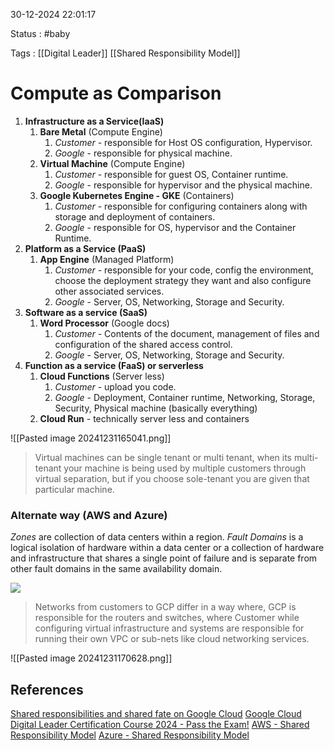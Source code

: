 30-12-2024 22:01:17

Status : #baby 

Tags : [[Digital Leader]] [[Shared Responsibility Model]]

# Compute as Comparison 
1. **Infrastructure as a Service(IaaS)** 
	1. **Bare Metal** (Compute Engine)
		1. *Customer* - responsible for Host OS configuration, Hypervisor.
		2. *Google* - responsible for physical machine.
	2. **Virtual Machine** (Compute Engine)
		1. *Customer* - responsible for guest OS, Container runtime.
		2. *Google* - responsible for hypervisor and the physical machine.
	3. **Google Kubernetes Engine - GKE** (Containers)
		1. *Customer* - responsible for configuring containers along with storage and deployment of containers.
		2. *Google* - responsible for OS, hypervisor and the Container Runtime.
2. **Platform as a Service (PaaS)**
	1. **App Engine** (Managed Platform)
		1. *Customer* - responsible for your code, config the environment, choose the deployment strategy they want and also configure other associated services.
		2. *Google* - Server, OS, Networking, Storage and Security.
3. **Software as a service (SaaS)**
	1.  **Word Processor** (Google docs)
		1. *Customer* - Contents of the document, management of files and configuration of the shared access control.
		2. *Google* -  Server, OS, Networking, Storage and Security.
4. **Function as a service (FaaS) or serverless**
	1. **Cloud Functions** (Server less)
		1. *Customer* - upload you code.
		2. *Google* - Deployment, Container runtime, Networking, Storage, Security, Physical machine (basically everything)
	2. **Cloud Run** - technically server less and containers

![[Pasted image 20241231165041.png]]
> Virtual machines can be single tenant or multi tenant, when its multi-tenant your machine is being used by multiple customers through virtual separation, but if you choose sole-tenant you are given that particular machine. 

### Alternate way (AWS and Azure)
*Zones* are collection of data centers within a region.
*Fault Domains* is a logical isolation of hardware within a data center or a collection of hardware and infrastructure that shares a single point of failure and is separate from other fault domains in the same availability domain.

![](https://d1.awsstatic.com/security-center/Shared_Responsibility_Model_V2.59d1eccec334b366627e9295b304202faf7b899b.jpg)

> Networks from customers to GCP differ in a way where, GCP is responsible for the routers and switches, where Customer while configuring virtual infrastructure and systems are responsible for running their own VPC or sub-nets like cloud networking services.

![[Pasted image 20241231170628.png]]
## References

[Shared responsibilities and shared fate on Google Cloud](https://cloud.google.com/architecture/framework/security/shared-responsibility-shared-fate)
[Google Cloud Digital Leader Certification Course 2024 - Pass the Exam!](https://youtu.be/cbcd6-m8sHg?si=aI3Iss2ri3_BgZLj)
[AWS - Shared Responsibility Model](https://aws.amazon.com/compliance/shared-responsibility-model/)
[Azure - Shared Responsibility Model](https://learn.microsoft.com/en-us/azure/security/fundamentals/shared-responsibility)
